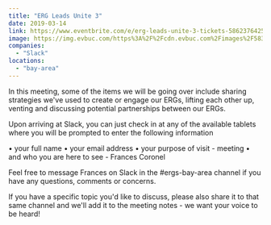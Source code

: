 ```yaml
---
title: "ERG Leads Unite 3"
date: 2019-03-14
link: https://www.eventbrite.com/e/erg-leads-unite-3-tickets-58623764257#
image: https://img.evbuc.com/https%3A%2F%2Fcdn.evbuc.com%2Fimages%2F58305531%2F212374299091%2F1%2Foriginal.20190312-061010?w=800&auto=compress&rect=0%2C0%2C4000%2C2000&s=c036ad12c949935dd05f31c1f83f6c21
companies:
  - "Slack"
locations:
  - "bay-area"
---
```


In this meeting, some of the items we will be going over include sharing strategies we've used to create or engage our ERGs, lifting each other up, venting and discussing potential partnerships between our ERGs.

Upon arriving at Slack, you can just check in at any of the available tablets where you will be prompted to enter the following information

• your full name
• your email address
• your purpose of visit - meeting
• and who you are here to see - Frances Coronel

Feel free to message Frances on Slack in the #ergs-bay-area channel if you have any questions, comments or concerns.

If you have a specific topic you'd like to discuss, please also share it to that same channel and we'll add it to the meeting notes - we want your voice to be heard!
